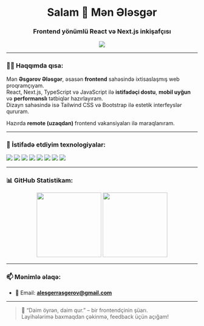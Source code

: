 <h1 align="center">Salam 👋 Mən Ələsgər</h1>
<h3 align="center">Frontend yönümlü React və Next.js inkişafçısı</h3>

<p align="center">
  <img src="https://readme-typing-svg.demolab.com/?lines=React+%2F+Next.js+%2F+TypeScript+%2F+TailwindCSS&center=true&width=440&height=45&color=38BDF8&vCenter=true&pause=1000&size=22" />
</p>

---

### 🧑‍💻 Haqqımda qısa:
Mən **Əsgərov Ələsgər**, əsasən **frontend** sahəsində ixtisaslaşmış web proqramçıyam.  
React, Next.js, TypeScript və JavaScript ilə **istifadəçi dostu**, **mobil uyğun** və **performanslı** tətbiqlər hazırlayıram.  
Dizayn sahəsində isə Tailwind CSS və Bootstrap ilə estetik interfeyslər qururam.  

Hazırda **remote (uzaqdan)** frontend vakansiyaları ilə maraqlanıram.

---

### 🚀 İstifadə etdiyim texnologiyalar:

<p>
  <img src="https://img.shields.io/badge/React-20232A?style=for-the-badge&logo=react&logoColor=61DAFB" />
  <img src="https://img.shields.io/badge/Next.js-black?style=for-the-badge&logo=next.js&logoColor=white" />
  <img src="https://img.shields.io/badge/TypeScript-007ACC?style=for-the-badge&logo=typescript&logoColor=white" />
  <img src="https://img.shields.io/badge/TailwindCSS-06B6D4?style=for-the-badge&logo=tailwindcss&logoColor=white" />
  <img src="https://img.shields.io/badge/Bootstrap-7952B3?style=for-the-badge&logo=bootstrap&logoColor=white" />
  <img src="https://img.shields.io/badge/Firebase-ffca28?style=for-the-badge&logo=firebase&logoColor=black" />
  <img src="https://img.shields.io/badge/Redux-593D88?style=for-the-badge&logo=redux&logoColor=white" />
  <img src="https://img.shields.io/badge/GitHub-181717?style=for-the-badge&logo=github&logoColor=white" />
</p>

---

### 📊 GitHub Statistikam:

<p align="center">
  <img src="https://github-readme-stats.vercel.app/api?username=Alesgerr&show_icons=true&theme=radical" height="170" />
  <img src="https://github-readme-stats.vercel.app/api/top-langs/?username=Alesgerr&layout=compact&theme=radical" height="170" />
</p>

---

### 📫 Mənimlə əlaqə:
- 📧 Email: **alesgerrasgerov@gmail.com**

---

> 🧠 “Daim öyrən, daim qur.” – bir frontendçinin şüarı.  
> Layihələrimə baxmaqdan çəkinmə, feedback üçün açığam!

